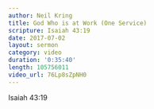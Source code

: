 ```yaml
---
author: Neil Kring
title: God Who is at Work (One Service)
scripture: Isaiah 43:19
date: 2017-07-02
layout: sermon
category: video
duration: '0:35:40' 
length: 105756011
video_url: 76Lp8sZpNH0
---
```


Isaiah 43:19
